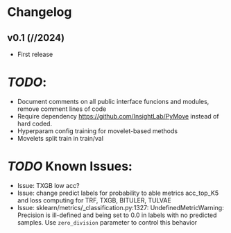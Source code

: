 # Changelog

<!--next-version-placeholder-->

## v0.1 (__/__/2024)

- First release

# *TODO*:
 - Document comments on all public interface funcions and modules, remove comment lines of code
 - Require dependency https://github.com/InsightLab/PyMove instead of hard coded.
 - Hyperparam config training for movelet-based methods
 - Movelets split train in train/val

# *TODO* Known Issues:
 - Issue: TXGB low acc?
 - Issue: change predict labels for probability to able metrics acc_top_K5 and loss computing for TRF, TXGB, BITULER, TULVAE
 - Issue: sklearn/metrics/_classification.py:1327: UndefinedMetricWarning: Precision is ill-defined and being set to 0.0 in labels with no predicted samples. Use `zero_division` parameter to control this behavior